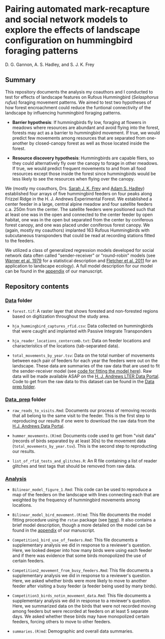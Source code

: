 # Pairing automated mark-recapture and social network models to explore the effects of landscape configuration on hummingbird foraging patterns

D. G. Gannon, A. S. Hadley, and S. J. K. Frey

## Summary

This repository documents the analysis my coauthors and I conducted to test for effects of landscape features on Rufous Hummingbird (*Selasphorus rufus*) foraging movement patterns. We aimed to test two hypotheses of how forest encroachment could reduce the funtional connectivity of the landscape by influencing hummingbird foraging patterns.

* **Barrier hypothesis**: If hummingbirds fly low, foraging at flowers in meadows where resources are abundant and avoid flying into the forest, forests may act as a barrier to hummingbird movement. If true, we would predict few movements among resources that are separated from one-another by closed-canopy forest as well as those located inside the forest.

* **Resource discovery hypothesis**: Hummingbirds are capable fliers, so they could alternatively fly over the canopy to forage in other meadows. If true, we would predict frequent movements to and from all food resources except those inside the forest since hummingbirds would be less likely to see the resources when flying over the canopy. 

We (mostly my coauthors, Drs. [Sarah J. K. Frey](http://sarahjkfrey.com/) and [Adam S. Hadley](https://www.forestbiodiversity.org/adam-hadley)) established four arrays of five hummingbird feeders on four peaks along Frizzel Ridge in the H. J. Andrews Experimental Forest. We established a center feeder in a large, central alpine meadow and four satellite feeders c.a. 250m from the center. The satellite feeders were positioned such that at least one was in the open and connected to the center feeder by open habitat, one was in the open but separated from the center by coniferous forest canopy, and one was placed under coniferous forest canopy. We (again, mostly my coauthors) implanted 163 Rufous Hummingbirds with subcutaneous transponders that could be read at recording stations fitted to the feeders. 

We utilized a class of generalized regression models developed for social network data often called "sender-receiver" or "round-robin" models (see [Warner et al. 1979](https://www.researchgate.net/publication/232567388_A_new_round_robin_analysis_of_variance_for_social_interaction_data) for a statistical description and [Fletcher et al. 2011](https://www-pnas-org.ezproxy.proxy.library.oregonstate.edu/content/108/48/19282) for an application to landscape ecology). A full model description for our model can be found in the [appendix](https://github.com/Dusty-Gannon/RUHU-movements/blob/main/Gannon_et_al_RSBL_ESM_appendixS1.pdf) of our manuscript.

## Repository contents

### [Data](https://github.com/Dusty-Gannon/RUHU-movements/tree/main/Data) folder

* `forest.tif`: A raster layer that shows forested and non-forested regions based on digitization throughout the study area.

* `hja_hummingbird_captures_rfid.csv`: Data collected on hummingbirds that were caught and implanted with Passive Integrate Transponders

* `hja_reader_locations_centercomb.txt`: Data on feeder locations and characteristics of the locations (tab-separated data).

* `total_movements_by_year.tsv`: Data on the total number of movements between each pair of feeders for each year the feeders were out on the landscape. These data are summaries of the raw data that are used to fit the sender-receiver model (see [code for fitting the model here](https://github.com/Dusty-Gannon/RUHU-movements/blob/main/Analysis/Bilinear_model_bird_movement.md)). Raw data will be made available ASAP on the [H. J. Andrews LTER Data Portal](http://andlter.forestry.oregonstate.edu/data/abstract.aspx?dbcode=SA028). Code to get from the raw data to this dataset can be found in the [Data prep folder](https://github.com/Dusty-Gannon/RUHU-movements/tree/main/Data_prep).

### [Data_prep](https://github.com/Dusty-Gannon/RUHU-movements/tree/main/Data_prep) folder

* `raw_reads_to_visits.Rmd`: Documents our process of removing records that all belong to the same visit to the feeder. This is the first step to reproducing our results if one were to download the raw data from the [H.J. Andrews Data Portal](http://andlter.forestry.oregonstate.edu/data/abstract.aspx?dbcode=SA028).

* `hummer_movements.(R)md`: Documents code used to get from "visit data" (records of birds separated by at least 30s) to the movement data (`total_movements_by_year.tsv`). This is the second step to reproducting our results.

* `list_of_rfid_tests_and_glitches.R`: An R file containing a list of reader glitches and test tags that should be removed from raw data.

### [Analysis](https://github.com/Dusty-Gannon/RUHU-movements/tree/main/Analysis)

* `Bilinear_model_figure_1.Rmd`: This code can be used to reproduce a map of the feeders on the landscape with lines connecting each that are weighted by the frequency of hummingbird movements among locations.

* `Bilinear_model_bird_movement.(R)md`: This file documents the model fitting procedure using the `rstan` package (see [here](https://mc-stan.org/users/interfaces/rstan)). It also contains a brief model description, though a more detailed on the model can be found in the [appendix](https://github.com/Dusty-Gannon/RUHU-movements/blob/main/Gannon_et_al_RSBL_ESM_appendixS1.pdf) of our manuscript.

* `Competition1_bird_use_of_feeders.Rmd`: This file documents a supplementary analysis we did in response to a reviewer's question. Here, we looked deeper into how many birds were using each feeder and if there was evidence that some birds monopolized the use of certain feeders.

* `Competition2_movement_from_busy_feeders.Rmd`: This file documents a supplementary analysis we did in response to a reviewer's question. Here, we asked whether birds were more likely to move to another feeder after visiting a busy feeder (a feeder being used by many birds).

* `Competition3_birds_notin_movement_data.Rmd`: This file documents a supplementary analysis we did in response to a reviewer's question. Here, we summarized data on the birds that were not recorded moving among feeders but were recorded at feeders on at least 5 separate days. We asked whether these birds may have monopolized certain feeders, forcing others to move to other feeders.

* `summaries.(R)md`: Demographic and overall data summaries. 





